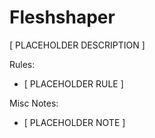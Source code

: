 # Fleshshaper

[       PLACEHOLDER DESCRIPTION     ]

Rules:

* [         PLACEHOLDER RULE        ]


Misc Notes:

* [         PLACEHOLDER NOTE        ]